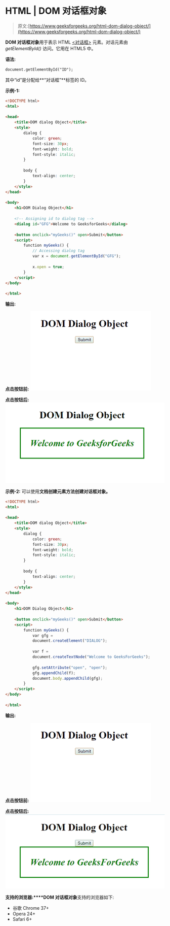 # HTML | DOM 对话框对象

> 原文:[https://www.geeksforgeeks.org/html-dom-dialog-object/](https://www.geeksforgeeks.org/html-dom-dialog-object/)

**DOM 对话框对象**用于表示 HTML [<对话框>](https://www.geeksforgeeks.org/html5-dialog-tag/) 元素。对话元素由 *getElementById()* 访问。它用在 HTML5 中。

**语法:**

```html
document.getElementById("ID");
```

其中“id”是分配给**“对话框”**标签的 ID。

**示例-1:**

```html
<!DOCTYPE html>
<html>

<head>
    <title>DOM dialog Object</title>
    <style>
        dialog {
            color: green;
            font-size: 30px;
            font-weight: bold;
            font-style: italic;
        }

        body {
            text-align: center;
        }
    </style>
</head>

<body>
    <h1>DOM Dialog Object</h1>

    <!-- Assigning id to dialog tag -->
    <dialog id="GFG">Welcome to GeeksforGeeks</dialog>

    <button onclick="myGeeks()" open>Submit</button>
    <script>
        function myGeeks() {
            // Accessing dialog tag
            var x = document.getElementById("GFG");

            x.open = true;
        }
    </script>
</body>

</html>
```

**输出:**

**点击按钮前:**
![](img/50d8cdf05085cc2089305da18dbee455.png)

**点击按钮后:**
![](img/97adf491da8d839e90395a6243b776f7.png)

**示例-2:** 可以使用**文档创建元素方法创建对话框对象。**

```html
<!DOCTYPE html>
<html>

<head>
    <title>DOM dialog Object</title>
    <style>
        dialog {
            color: green;
            font-size: 30px;
            font-weight: bold;
            font-style: italic;
        }

        body {
            text-align: center;
        }
    </style>
</head>

<body>
    <h1>DOM Dialog Object</h1>

    <button onclick="myGeeks()" open>Submit</button>
    <script>
        function myGeeks() {
            var gfg = 
            document.createElement("DIALOG");

            var f = 
            document.createTextNode("Welcome to GeeksForGeeks");

            gfg.setAttribute("open", "open");
            gfg.appendChild(f);
            document.body.appendChild(gfg);
        }
    </script>
</body>

</html>
```

**输出:**

**点击按钮前:**
![](img/358785565a2b661d55dd32bdd114dd36.png)

**点击按钮后:**
![](img/c9918f8b1478c0a21dc7b01c11ba964d.png)

**支持的浏览器:****DOM 对话框对象**支持的浏览器如下:

*   谷歌 Chrome 37+
*   Opera 24+
*   Safari 6+